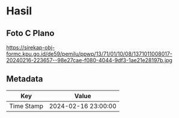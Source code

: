 # Hasil

## Foto C Plano

https://sirekap-obj-formc.kpu.go.id/de59/pemilu/ppwp/13/71/01/10/08/1371011008017-20240216-223657--98e27cae-f080-4044-9df3-1ae21e28197b.jpg


## Metadata

| Key        | Value               |
| ---------- | ------------------- |
| Time Stamp | 2024-02-16 23:00:00 |




